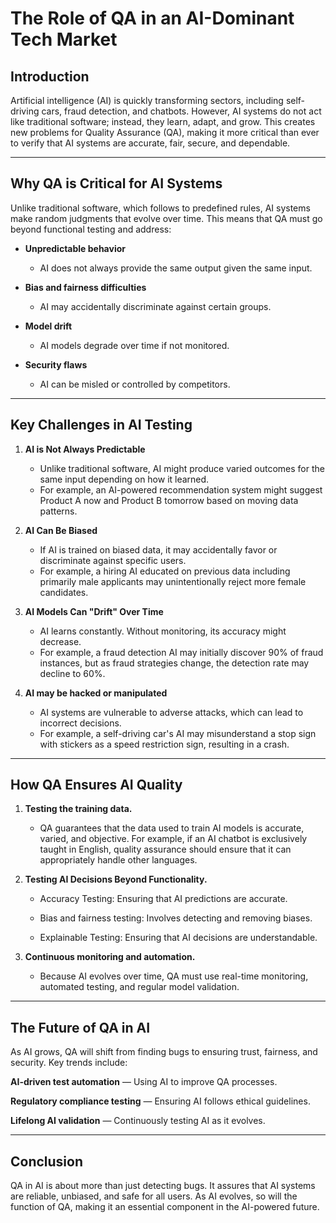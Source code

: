 # The Role of QA in an AI-Dominant Tech Market

## Introduction

Artificial intelligence (AI) is quickly transforming sectors, including self-driving cars, fraud detection, and chatbots. However, AI systems do not act like traditional software; instead, they learn, adapt, and grow. This creates new problems for Quality Assurance (QA), making it more critical than ever to verify that AI systems are accurate, fair, secure, and dependable.

---

## Why QA is Critical for AI Systems

Unlike traditional software, which follows to predefined rules, AI systems make random judgments that evolve over time. This means that QA must go beyond functional testing and address:

- **Unpredictable behavior** 
  - AI does not always provide the same output given the same input.

- **Bias and fairness difficulties** 
  - AI may accidentally discriminate against certain groups.

- **Model drift** 
  - AI models degrade over time if not monitored.

- **Security flaws** 
  - AI can be misled or controlled by competitors.


---

## Key Challenges in AI Testing

1. **AI is Not Always Predictable**
   - Unlike traditional software, AI might produce varied outcomes for the same input depending on how it learned.
   - For example, an AI-powered recommendation system might suggest Product A now and Product B tomorrow based on moving data patterns.

2. **AI Can Be Biased**
   - If AI is trained on biased data, it may accidentally favor or discriminate against specific users.
   - For example, a hiring AI educated on previous data including primarily male applicants may unintentionally reject more female candidates.

3. **AI Models Can "Drift" Over Time**
   - AI learns constantly. Without monitoring, its accuracy might decrease.
   - For example, a fraud detection AI may initially discover 90% of fraud instances, but as fraud strategies change, the detection rate may decline to 60%.

4. **AI may be hacked or manipulated** 
   - AI systems are vulnerable to adverse attacks, which can lead to incorrect decisions.
   - For example, a self-driving car's AI may misunderstand a stop sign with stickers as a speed restriction sign, resulting in a crash.

---

## How QA Ensures AI Quality

1. **Testing the training data.**
   - QA guarantees that the data used to train AI models is accurate, varied, and objective.
   For example, if an AI chatbot is exclusively taught in English, quality assurance should ensure that it can appropriately handle other languages.

2. **Testing AI Decisions Beyond Functionality.**

    - Accuracy Testing: Ensuring that AI predictions are accurate.

    - Bias and fairness testing: Involves detecting and removing biases.

    - Explainable Testing: Ensuring that AI decisions are understandable.

3. **Continuous monitoring and automation.**
    - Because AI evolves over time, QA must use real-time monitoring, automated testing, and regular model validation.

---

## The Future of QA in AI

As AI grows, QA will shift from finding bugs to ensuring trust, fairness, and security. Key trends include:

**AI-driven test automation** — Using AI to improve QA processes.

**Regulatory compliance testing** — Ensuring AI follows ethical guidelines.

**Lifelong AI validation** — Continuously testing AI as it evolves.

---

## Conclusion

QA in AI is about more than just detecting bugs. It assures that AI systems are reliable, unbiased, and safe for all users. As AI evolves, so will the function of QA, making it an essential component in the AI-powered future.

